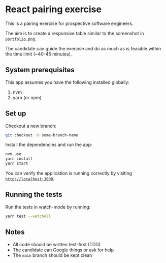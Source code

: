 # React pairing exercise

This is a pairing exercise for prospective software engineers.

The aim is to create a responsive table similar to the screenshot in [`portfolio.png`](portfolio.png).

The candidate can guide the exercise and do as much as is feasible within the time limit (~40-45 minutes).

## System prerequisites

This app assumes you have the following installed globally:

1. nvm 
2. yarn (or npm)


## Set up

Checkout a new branch:

```bash
git checkout -b some-branch-name
```

Install the dependencies and run the app:

```bash
nvm use
yarn install
yarn start
```

You can verify the application is running correctly by visiting [`http://localhost:3000`](http://localhost:3000).

## Running the tests
Run the tests in watch-mode by running:

```bash
yarn test --watchAll
```

## Notes
* All code should be written test-first (TDD)
* The candidate can Google things or ask for help
* The `main` branch should be kept clean
